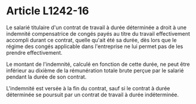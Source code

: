 # Article L1242-16

Le salarié titulaire d'un contrat de travail à durée déterminée a droit à une indemnité compensatrice de congés payés au titre du travail effectivement accompli durant ce contrat, quelle qu'ait été sa durée, dès lors que le régime des congés applicable dans l'entreprise ne lui permet pas de les prendre effectivement.

Le montant de l'indemnité, calculé en fonction de cette durée, ne peut être inférieur au dixième de la rémunération totale brute perçue par le salarié pendant la durée de son contrat.

L'indemnité est versée à la fin du contrat, sauf si le contrat à durée déterminée se poursuit par un contrat de travail à durée indéterminée.